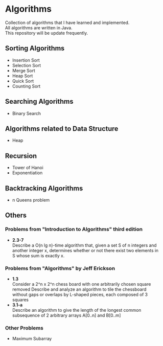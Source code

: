 # Algorithms

Collection of algorithms that I have learned and implemented. <br/>
All algorithms are written in Java.<br/>
This repository will be update frequently.

## Sorting Algorithms
* Insertion Sort
* Selection Sort
* Merge Sort
* Heap Sort
* Quick Sort
* Counting Sort

## Searching Algorithms
* Binary Search

## Algorithms related to Data Structure
* Heap

## Recursion
* Tower of Hanoi
* Exponentiation

## Backtracking Algorithms
* n Queens problem

## Others

### Problems from "Introduction to Algorithms" third edition
* **2.3-7** <br/>
Describe a O(n lg n)-time algorithm that, given a set S of n integers and another integer x, determines whether or not there exist two elements in S whose sum is exactly x.

### Problems from "Algorithms" by Jeff Erickson
* **1.3** <br/>
Consider a 2^n x 2^n chess board with one arbitrarily chosen square removed
Describe and analyze an algorithm to tile the chessboard without gaps or overlaps
by L-shaped pieces, each composed of 3 squares
* **3.1-a** <br/>
Describe an algorithm to give the length of the longest common subsequence
of 2 arbitrary arrays A[0..n] and B[0..m]

### Other Problems
* Maximum Subarray

